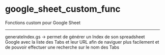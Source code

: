 # google_sheet_custom_func
Fonctions custom pour Google Sheet

---

generateIndex.gs -> permet de générer un Index de son spreadsheet Google avec la liste des Tabs et leur URL afin de naviguer plus facilement et de pouvoir effectuer une recherche sur le nom des Tabs
